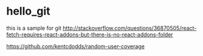 # hello_git
this is a sample for git
http://stackoverflow.com/questions/36870505/react-fetch-requires-react-addons-but-there-is-no-react-addons-folder


https://github.com/kentcdodds/random-user-coverage
